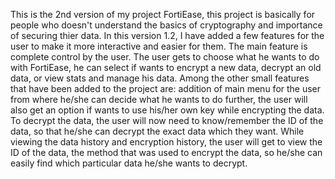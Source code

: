 This is the 2nd version of my project FortiEase, this project is basically for people who doesn't understand the basics of cryptography and importance of securing thier data.
In this version 1.2, I have added a few features for the user to make it more interactive and easier for them. 
The main feature is complete control by the user. The user gets to choose what he wants to do with FortiEase, he can select if wants to encrypt a new data, decrypt an old data, or view stats and manage his data.
Among the other small features that have been added to the project are: addition of main menu for the user from where he/she can decide what he wants to do further, the user will also get an option if wants to use his/her own key while encrypting the data.
To decrypt the data, the user will now need to know/remember the ID of the data, so that he/she can decrypt the exact data which they want. 
While viewing the data history and encryption history, the user will get to view the ID of the data, the method that was used to encrypt the data, so he/she can easily find which particular data he/she wants to decrypt.
